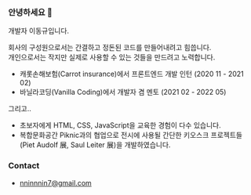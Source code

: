 ### 안녕하세요 👋

개발자 이동규입니다.

회사의 구성원으로서는 간결하고 정돈된 코드를 만들어내려고 힘씁니다. <br>
개인으로서는 작지만 실제로 사용할 수 있는 것들을 만드려고 노력합니다.

- 캐롯손해보험(Carrot insurance)에서 프론트엔드 개발 인턴 (2020 11 - 2021 02)
- 바닐라코딩(Vanilla Coding)에서 개발자 겸 멘토 (2021 02 - 2022 05)

그리고..

- 초보자에게 HTML, CSS, JavaScript을 교육한 경험이 다수 있습니다.
- 복합문화공간 Piknic과의 협업으로 전시에 사용될 간단한 키오스크 프로젝트들(Piet Audolf 展, Saul Leiter 展)을 개발하였습니다.

### Contact

- nninnnin7@gmail.com
